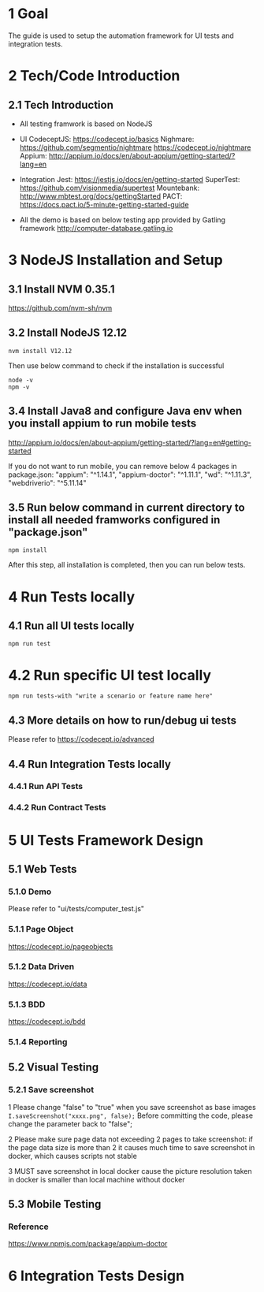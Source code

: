# 1 Goal
The guide is used to setup the automation framework for UI tests and integration tests.

# 2 Tech/Code Introduction
## 2.1 Tech Introduction
- All testing framwork is based on NodeJS
- UI
    CodeceptJS: https://codecept.io/basics
    Nighmare: https://github.com/segmentio/nightmare
              https://codecept.io/nightmare
    Appium: http://appium.io/docs/en/about-appium/getting-started/?lang=en
    
- Integration
Jest: https://jestjs.io/docs/en/getting-started
SuperTest: https://github.com/visionmedia/supertest
Mountebank: http://www.mbtest.org/docs/gettingStarted
PACT: https://docs.pact.io/5-minute-getting-started-guide   

- All the demo is based on below testing app provided by Gatling framework
http://computer-database.gatling.io


# 3 NodeJS Installation and Setup
## 3.1 Install NVM 0.35.1
https://github.com/nvm-sh/nvm

## 3.2 Install NodeJS 12.12
```
nvm install V12.12
```
Then use below command to check if the installation is successful
```
node -v
npm -v
```

## 3.4 Install Java8 and configure Java env when you install appium to run mobile tests
http://appium.io/docs/en/about-appium/getting-started/?lang=en#getting-started

If you do not want to run mobile, you can remove below 4 packages in package.json:
    "appium": "^1.14.1",
    "appium-doctor": "^1.11.1",
     "wd": "^1.11.3",
     "webdriverio": "^5.11.14"


## 3.5 Run below command in current directory to install all needed framworks configured in "package.json"
```
npm install
```
After this step, all installation is completed, then you can run below tests.


# 4 Run Tests locally
## 4.1 Run all UI tests locally
```    
npm run test
```

# 4.2 Run specific UI test locally
```    
npm run tests-with "write a scenario or feature name here"
```

## 4.3 More details on how to run/debug ui tests
Please refer to https://codecept.io/advanced

## 4.4 Run Integration Tests locally
### 4.4.1 Run API Tests
### 4.4.2 Run Contract Tests

# 5 UI Tests Framework Design
## 5.1 Web Tests
### 5.1.0 Demo
Please refer to "ui/tests/computer_test.js"

### 5.1.1 Page Object
https://codecept.io/pageobjects

### 5.1.2 Data Driven
https://codecept.io/data

### 5.1.3 BDD
https://codecept.io/bdd

### 5.1.4 Reporting

## 5.2 Visual Testing
### 5.2.1 Save screenshot
1 Please change "false" to "true" when you save screenshot as base images
``
I.saveScreenshot("xxxx.png", false);
``
Before committing the code, please change the parameter back to "false";

2 Please make sure page data not exceeding 2 pages to take screenshot: 
if the page data size is more than 2 it causes much time to save screenshot in docker, which causes scripts not stable

3 MUST save screenshot in local docker cause the picture resolution taken in docker is smaller than local machine without docker

## 5.3 Mobile Testing
### Reference
https://www.npmjs.com/package/appium-doctor

# 6 Integration Tests Design
